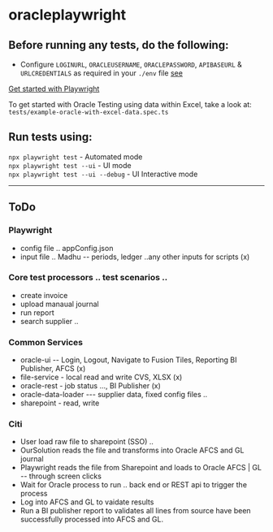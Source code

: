 # oracleplaywright

## Before running any tests, do the following:

- Configure `LOGINURL`, `ORACLEUSERNAME`, `ORACLEPASSWORD`, `APIBASEURL` & `URLCREDENTIALS` as required in your `./env` file [see](https://playwright.dev/docs/test-parameterize#env-files) 


[Get started with Playwright](https://playwright.dev/) 

To get started with Oracle Testing using data within Excel, take a look at: `tests/example-oracle-with-excel-data.spec.ts`

## Run tests using:
`npx playwright test` - Automated mode  
`npx playwright test --ui` - UI mode  
`npx playwright test --ui --debug` - UI Interactive mode  

---
## ToDo
### Playwright
- config file .. appConfig.json
- input file .. Madhu -- periods, ledger ..any other inputs for scripts (x)
 
### Core test processors .. test scenarios ..
- create invoice
- upload manaual journal
- run report
- search supplier ..
 
### Common Services
- oracle-ui -- Login, Logout, Navigate to Fusion Tiles, Reporting BI Publisher, AFCS (x)
- file-service  - local read and write CVS, XLSX (x)
- oracle-rest - job status ..., BI Publisher (x)
- oracle-data-loader --- supplier data, fixed config files ..  
- sharepoint - read, write
 
### Citi
- User load raw file to sharepoint (SSO) ..
- OurSolution reads the file and transforms into Oracle AFCS and GL journal
- Playwright reads the file from Sharepoint and loads to Oracle AFCS | GL -- through screen clicks
- Wait for Oracle process to run .. back end or REST api to trigger the process
- Log into AFCS and GL to vaidate results
- Run a BI publisher report to validates all lines from source have been successfully processed into AFCS and GL.